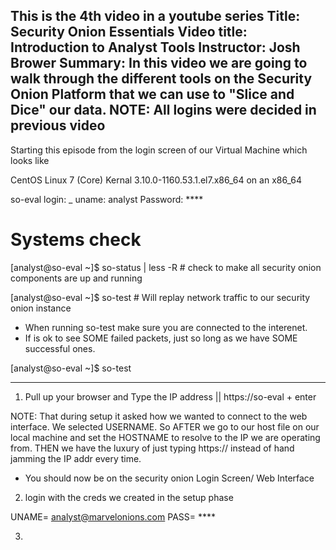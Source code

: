 This is the 4th video in a youtube series 
Title: Security Onion Essentials
Video title: Introduction to Analyst Tools
Instructor: Josh Brower
Summary: In this video we are going to walk through the different tools on the Security Onion Platform that we can use to "Slice and Dice" our data.
NOTE: All logins were decided in previous video
---------------------------------------------------------------------------------------------------------------
Starting this episode from the login screen of our Virtual Machine which looks like

CentOS Linux 7 (Core)
Kernal 3.10.0-1160.53.1.el7.x86_64 on an x86_64

so-eval login: _ 
uname: analyst
Password: ****

# Systems check
[analyst@so-eval ~]$ so-status  | less -R     # check to make all security onion components are up and running

[analyst@so-eval ~]$ so-test                  # Will replay network traffic to our security onion instance

* When running so-test make sure you are connected to the interenet. 
* If is ok to see SOME failed packets, just so long as we have SOME successful ones.

[analyst@so-eval ~]$ so-test

-----------------------------------------------------------------------------------------------------------
1. Pull up your browser and Type the IP address || https://so-eval + enter 

NOTE: That during setup it asked how we wanted to connect to the web interface. We selected USERNAME. So AFTER we go to our host file on our local machine and set the HOSTNAME to resolve to the IP we are operating from. THEN we have the luxury of just typing https://<Hostname> instead of hand jamming the IP addr every time.
- You should now be on the security onion Login Screen/ Web Interface

2. login with the creds we created in the setup phase

UNAME= analyst@marvelonions.com
PASS= ****

3. 